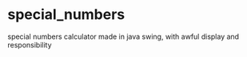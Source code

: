 # special_numbers

special numbers calculator made in java swing, with awful display and responsibility
